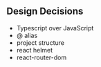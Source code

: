 ## Design Decisions
- Typescript over JavaScript
- @ alias
- project structure
- react helmet
- react-router-dom